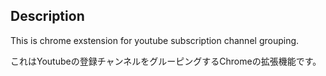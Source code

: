 ## Description

This is chrome exstension for youtube subscription channel grouping.

これはYoutubeの登録チャンネルをグルーピングするChromeの拡張機能です。
